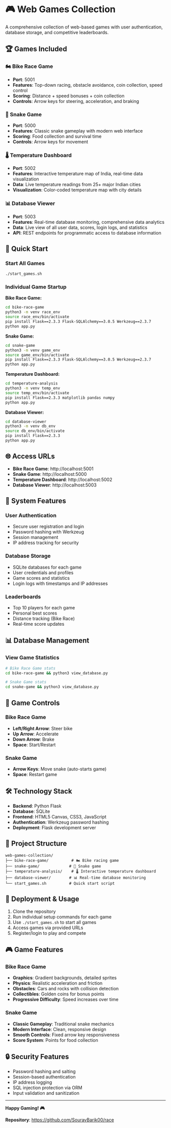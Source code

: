 # 🎮 Web Games Collection

A comprehensive collection of web-based games with user authentication, database storage, and competitive leaderboards.

## 🏆 Games Included

### 🏍️ Bike Race Game
- **Port**: 5001
- **Features**: Top-down racing, obstacle avoidance, coin collection, speed control
- **Scoring**: Distance + speed bonuses + coin collection
- **Controls**: Arrow keys for steering, acceleration, and braking

### 🐍 Snake Game  
- **Port**: 5000
- **Features**: Classic snake gameplay with modern web interface
- **Scoring**: Food collection and survival time
- **Controls**: Arrow keys for movement

### 🌡️ Temperature Dashboard
- **Port**: 5002
- **Features**: Interactive temperature map of India, real-time data visualization
- **Data**: Live temperature readings from 25+ major Indian cities
- **Visualization**: Color-coded temperature map with city details

### 📊 Database Viewer
- **Port**: 5003
- **Features**: Real-time database monitoring, comprehensive data analytics
- **Data**: Live view of all user data, scores, login logs, and statistics
- **API**: REST endpoints for programmatic access to database information

## 🚀 Quick Start

### Start All Games
```bash
./start_games.sh
```

### Individual Game Startup

**Bike Race Game:**
```bash
cd bike-race-game
python3 -m venv race_env
source race_env/bin/activate
pip install Flask==2.3.3 Flask-SQLAlchemy==3.0.5 Werkzeug==2.3.7
python app.py
```

**Snake Game:**
```bash
cd snake-game
python3 -m venv game_env
source game_env/bin/activate
pip install Flask==2.3.3 Flask-SQLAlchemy==3.0.5 Werkzeug==2.3.7
python app.py
```

**Temperature Dashboard:**
```bash
cd temperature-analysis
python3 -m venv temp_env
source temp_env/bin/activate
pip install Flask==2.3.3 matplotlib pandas numpy
python app.py
```

**Database Viewer:**
```bash
cd database-viewer
python3 -m venv db_env
source db_env/bin/activate
pip install Flask==2.3.3
python app.py
```

## 🌐 Access URLs

- **Bike Race Game**: http://localhost:5001
- **Snake Game**: http://localhost:5000
- **Temperature Dashboard**: http://localhost:5002
- **Database Viewer**: http://localhost:5003

## 🔧 System Features

### User Authentication
- Secure user registration and login
- Password hashing with Werkzeug
- Session management
- IP address tracking for security

### Database Storage
- SQLite databases for each game
- User credentials and profiles
- Game scores and statistics
- Login logs with timestamps and IP addresses

### Leaderboards
- Top 10 players for each game
- Personal best scores
- Distance tracking (Bike Race)
- Real-time score updates

## 📊 Database Management

### View Game Statistics
```bash
# Bike Race Game stats
cd bike-race-game && python3 view_database.py

# Snake Game stats
cd snake-game && python3 view_database.py
```

## 🎯 Game Controls

### Bike Race Game
- **Left/Right Arrow**: Steer bike
- **Up Arrow**: Accelerate
- **Down Arrow**: Brake
- **Space**: Start/Restart

### Snake Game
- **Arrow Keys**: Move snake (auto-starts game)
- **Space**: Restart game

## 🛠️ Technology Stack

- **Backend**: Python Flask
- **Database**: SQLite
- **Frontend**: HTML5 Canvas, CSS3, JavaScript
- **Authentication**: Werkzeug password hashing
- **Deployment**: Flask development server

## 📁 Project Structure

```
web-games-collection/
├── bike-race-game/          # 🏍️ Bike racing game
├── snake-game/             # 🐍 Snake game
├── temperature-analysis/    # 🌡️ Interactive temperature dashboard
├── database-viewer/        # 📊 Real-time database monitoring
└── start_games.sh          # Quick start script
```

## 🚀 Deployment & Usage

1. Clone the repository
2. Run individual setup commands for each game
3. Use `./start_games.sh` to start all games
4. Access games via provided URLs
5. Register/login to play and compete

## 🎮 Game Features

### Bike Race Game
- **Graphics**: Gradient backgrounds, detailed sprites
- **Physics**: Realistic acceleration and friction
- **Obstacles**: Cars and rocks with collision detection
- **Collectibles**: Golden coins for bonus points
- **Progressive Difficulty**: Speed increases over time

### Snake Game
- **Classic Gameplay**: Traditional snake mechanics
- **Modern Interface**: Clean, responsive design
- **Smooth Controls**: Fixed arrow key responsiveness
- **Score System**: Points for food collection

## 🔒 Security Features

- Password hashing and salting
- Session-based authentication
- IP address logging
- SQL injection protection via ORM
- Input validation and sanitization

---

**Happy Gaming! 🎮**

**Repository**: https://github.com/SouravBarik00/race

